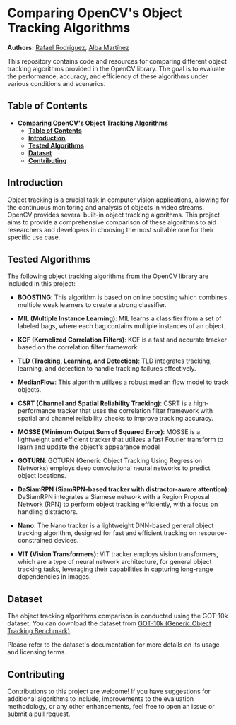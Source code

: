 # **Comparing OpenCV's Object Tracking Algorithms**

**Authors:** [Rafael Rodríguez](https://github.com/rafardzp), [Alba Martínez](https://github.com/alba-ms)

This repository contains code and resources for comparing different object tracking algorithms provided in the OpenCV library. The goal is to evaluate the performance, accuracy, and efficiency of these algorithms under various conditions and scenarios.

## **Table of Contents**

- [**Comparing OpenCV's Object Tracking Algorithms**](#comparing-opencvs-object-tracking-algorithms)
  - [**Table of Contents**](#table-of-contents)
  - [**Introduction**](#introduction)
  - [**Tested Algorithms**](#tested-algorithms)
  - [**Dataset**](#dataset)
  - [**Contributing**](#contributing)

## **Introduction**

Object tracking is a crucial task in computer vision applications, allowing for the continuous monitoring and analysis of objects in video streams. OpenCV provides several built-in object tracking algorithms. This project aims to provide a comprehensive comparison of these algorithms to aid researchers and developers in choosing the most suitable one for their specific use case.

## **Tested Algorithms**

The following object tracking algorithms from the OpenCV library are included in this project:

- **BOOSTING**: This algorithm is based on online boosting which combines multiple weak learners to create a strong classifier.

- **MIL (Multiple Instance Learning)**: MIL learns a classifier from a set of labeled bags, where each bag contains multiple instances of an object.

- **KCF (Kernelized Correlation Filters)**: KCF is a fast and accurate tracker based on the correlation filter framework.

- **TLD (Tracking, Learning, and Detection)**: TLD integrates tracking, learning, and detection to handle tracking failures effectively.
    
- **MedianFlow**: This algorithm utilizes a robust median flow model to track objects.

- **CSRT (Channel and Spatial Reliability Tracking)**: CSRT is a high-performance tracker that uses the correlation filter framework with spatial and channel reliability checks to improve tracking accuracy. 

- **MOSSE (Minimum Output Sum of Squared Error)**: MOSSE is a lightweight and efficient tracker that utilizes a fast Fourier transform to learn and update the object's appearance model
    
- **GOTURN**: GOTURN (Generic Object Tracking Using Regression Networks) employs deep convolutional neural networks to predict object locations.

- **DaSiamRPN (SiamRPN-based tracker with distractor-aware attention)**: DaSiamRPN integrates a Siamese network with a Region Proposal Network (RPN) to perform object tracking efficiently, with a focus on handling distractors.

- **Nano**: The Nano tracker is a lightweight DNN-based general object tracking algorithm, designed for fast and efficient tracking on resource-constrained devices.

- **VIT (Vision Transformers)**: VIT tracker employs vision transformers, which are a type of neural network architecture, for general object tracking tasks, leveraging their capabilities in capturing long-range dependencies in images.

## **Dataset**

The object tracking algorithms comparison is conducted using the GOT-10k dataset. You can download the dataset from [GOT-10k (Generic Object Tracking Benchmark)](https://paperswithcode.com/dataset/got-10k).

Please refer to the dataset's documentation for more details on its usage and licensing terms.

## **Contributing**

Contributions to this project are welcome! If you have suggestions for additional algorithms to include, improvements to the evaluation methodology, or any other enhancements, feel free to open an issue or submit a pull request.
